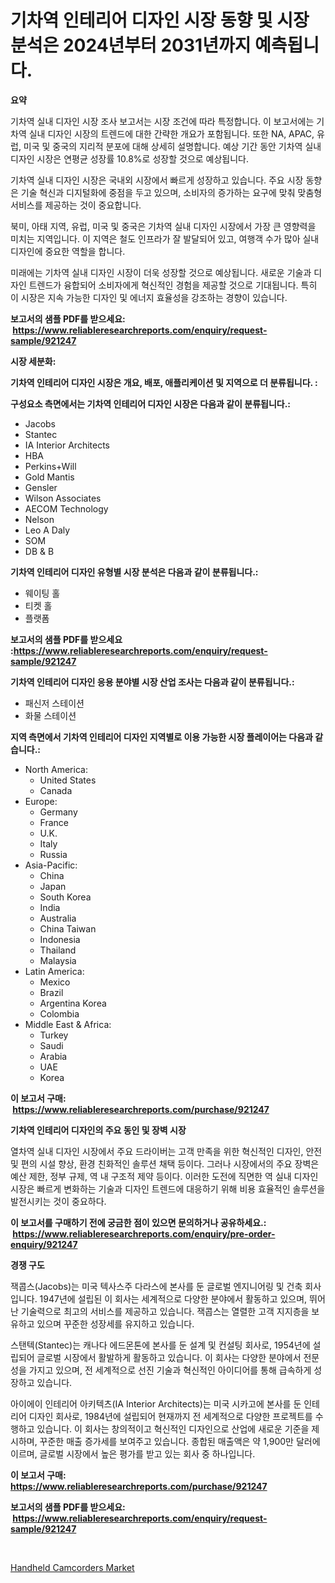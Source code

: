 <p><h1>기차역 인테리어 디자인 시장 동향 및 시장 분석은 2024년부터 2031년까지 예측됩니다.</h1></p><p><strong>요약</strong></p>
<p><p>기차역 실내 디자인 시장 조사 보고서는 시장 조건에 따라 특정합니다. 이 보고서에는 기차역 실내 디자인 시장의 트렌드에 대한 간략한 개요가 포함됩니다. 또한 NA, APAC, 유럽, 미국 및 중국의 지리적 분포에 대해 상세히 설명합니다. 예상 기간 동안 기차역 실내 디자인 시장은 연평균 성장률 10.8%로 성장할 것으로 예상됩니다.</p><p>기차역 실내 디자인 시장은 국내외 시장에서 빠르게 성장하고 있습니다. 주요 시장 동향은 기술 혁신과 디지털화에 중점을 두고 있으며, 소비자의 증가하는 요구에 맞춰 맞춤형 서비스를 제공하는 것이 중요합니다.</p><p>북미, 아태 지역, 유럽, 미국 및 중국은 기차역 실내 디자인 시장에서 가장 큰 영향력을 미치는 지역입니다. 이 지역은 철도 인프라가 잘 발달되어 있고, 여행객 수가 많아 실내 디자인에 중요한 역할을 합니다.</p><p>미래에는 기차역 실내 디자인 시장이 더욱 성장할 것으로 예상됩니다. 새로운 기술과 디자인 트렌드가 융합되어 소비자에게 혁신적인 경험을 제공할 것으로 기대됩니다. 특히 이 시장은 지속 가능한 디자인 및 에너지 효율성을 강조하는 경향이 있습니다.</p></p>
<p><strong>보고서의 샘플 PDF를 받으세요: &nbsp;<a href="https://www.reliableresearchreports.com/enquiry/request-sample/921247">https://www.reliableresearchreports.com/enquiry/request-sample/921247</a></strong></p>
<p><strong>시장 세분화:</strong></p>
<p><strong> 기차역 인테리어 디자인 시장은 개요, 배포, 애플리케이션 및 지역으로 더 분류됩니다. :</strong></p>
<p><strong>구성요소 측면에서는 기차역 인테리어 디자인 시장은 다음과 같이 분류됩니다.:</strong></p>
<p><ul><li>Jacobs</li><li>Stantec</li><li>IA Interior Architects</li><li>HBA</li><li>Perkins+Will</li><li>Gold Mantis</li><li>Gensler</li><li>Wilson Associates</li><li>AECOM Technology</li><li>Nelson</li><li>Leo A Daly</li><li>SOM</li><li>DB & B</li></ul></p>
<p><strong> 기차역 인테리어 디자인 유형별 시장 분석은 다음과 같이 분류됩니다.:</strong></p>
<p><ul><li>웨이팅 홀</li><li>티켓 홀</li><li>플랫폼</li></ul></p>
<p><strong>보고서의 샘플 PDF를 받으세요 :<a href="https://www.reliableresearchreports.com/enquiry/request-sample/921247">https://www.reliableresearchreports.com/enquiry/request-sample/921247</a></strong></p>
<p><strong> 기차역 인테리어 디자인 응용 분야별 시장 산업 조사는 다음과 같이 분류됩니다.:</strong></p>
<p><ul><li>패신저 스테이션</li><li>화물 스테이션</li></ul></p>
<p><strong>지역 측면에서 기차역 인테리어 디자인 지역별로 이용 가능한 시장 플레이어는 다음과 같습니다.:</strong></p>
<p><ul>
    <li>
        North America:
        <ul>
            <li>United States</li>
            <li>Canada</li>
        </ul>
    </li>
    <li>
        Europe:
        <ul>
            <li>Germany</li>
            <li>France</li>
            <li>U.K.</li>
            <li>Italy</li>
            <li>Russia</li>
        </ul>
    </li>
    <li>
        Asia-Pacific:
        <ul>
            <li>China</li>
            <li>Japan</li>
            <li>South Korea</li>
            <li>India</li>
            <li>Australia</li>
            <li>China Taiwan</li>
            <li>Indonesia</li>
            <li>Thailand</li>
            <li>Malaysia</li>
        </ul>
    </li>
    <li>
        Latin America:
        <ul>
            <li>Mexico</li>
            <li>Brazil</li>
            <li>Argentina Korea</li>
            <li>Colombia</li>
        </ul>
    </li>
    <li>
        Middle East & Africa:
        <ul>
            <li>Turkey</li>
            <li>Saudi</li>
            <li>Arabia</li>
            <li>UAE</li>
            <li>Korea</li>
        </ul>
    </li>
    </ul></p>
<p><strong>이 보고서 구매: &nbsp;<a href="https://www.reliableresearchreports.com/purchase/921247">https://www.reliableresearchreports.com/purchase/921247</a></strong></p>
<p><strong>기차역 인테리어 디자인의 주요 동인 및 장벽 시장</strong></p>
<p><p>열차역 실내 디자인 시장에서 주요 드라이버는 고객 만족을 위한 혁신적인 디자인, 안전 및 편의 시설 향상, 환경 친화적인 솔루션 채택 등이다. 그러나 시장에서의 주요 장벽은 예산 제한, 정부 규제, 역 내 구조적 제약 등이다. 이러한 도전에 직면한 역 실내 디자인 시장은 빠르게 변화하는 기술과 디자인 트렌드에 대응하기 위해 비용 효율적인 솔루션을 발전시키는 것이 중요하다.</p></p>
<p><strong>이 보고서를 구매하기 전에 궁금한 점이 있으면 문의하거나 공유하세요.: &nbsp;<a href="https://www.reliableresearchreports.com/enquiry/pre-order-enquiry/921247">https://www.reliableresearchreports.com/enquiry/pre-order-enquiry/921247</a></strong></p>
<p><strong>경쟁 구도</strong></p>
<p><p>잭콥스(Jacobs)는 미국 텍사스주 다라스에 본사를 둔 글로벌 엔지니어링 및 건축 회사입니다. 1947년에 설립된 이 회사는 세계적으로 다양한 분야에서 활동하고 있으며, 뛰어난 기술력으로 최고의 서비스를 제공하고 있습니다. 잭콥스는 열렬한 고객 지지층을 보유하고 있으며 꾸준한 성장세를 유지하고 있습니다.</p><p>스탠텍(Stantec)는 캐나다 에드몬톤에 본사를 둔 설계 및 컨설팅 회사로, 1954년에 설립되어 글로벌 시장에서 활발하게 활동하고 있습니다. 이 회사는 다양한 분야에서 전문성을 가지고 있으며, 전 세계적으로 선진 기술과 혁신적인 아이디어를 통해 급속하게 성장하고 있습니다.</p><p>아이에이 인테리어 아키텍츠(IA Interior Architects)는 미국 시카고에 본사를 둔 인테리어 디자인 회사로, 1984년에 설립되어 현재까지 전 세계적으로 다양한 프로젝트를 수행하고 있습니다. 이 회사는 창의적이고 혁신적인 디자인으로 산업에 새로운 기준을 제시하며, 꾸준한 매출 증가세를 보여주고 있습니다. 종합된 매출액은 약 1,900만 달러에 이르며, 글로벌 시장에서 높은 평가를 받고 있는 회사 중 하나입니다.</p></p>
<p><strong>이 보고서 구매: &nbsp; <a href="https://www.reliableresearchreports.com/purchase/921247">https://www.reliableresearchreports.com/purchase/921247</a></strong></p>
<p><strong>보고서의 샘플 PDF를 받으세요: &nbsp;<a href="https://www.reliableresearchreports.com/enquiry/request-sample/921247">https://www.reliableresearchreports.com/enquiry/request-sample/921247</a></strong><strong></strong></p>
<p>&nbsp;</p>
<p><p><a href="https://github.com/Sarissaschmalingtr6fz2739/Market-Research-Report-List-1/blob/main/handheld-camcorders-market.md">Handheld Camcorders Market</a></p></p>
